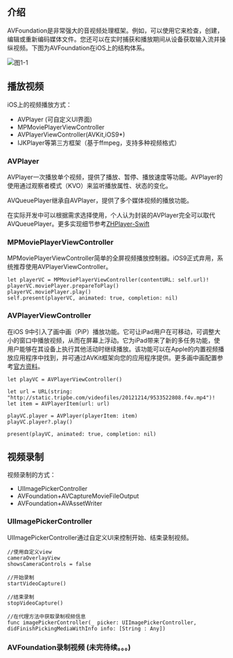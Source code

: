 ## 介绍
AVFoundation是非常强大的音视频处理框架。例如，可以使用它来检查，创建，编辑或重新编码媒体文件。您还可以在实时捕获和播放期间从设备获取输入流并操纵视频。下图为AVFoundation在iOS上的结构体系。

![图1-1](图1-1.png)


## 播放视频

iOS上的视频播放方式：

* AVPlayer (可自定义UI界面)
* MPMoviePlayerViewController
* AVPlayerViewController(AVKit,iOS9*)
* IJKPlayer等第三方框架（基于ffmpeg，支持多种视频格式）

### AVPlayer

AVPlayer一次播放单个视频，提供了播放、暂停、播放速度等功能。AVPlayer的使用通过观察者模式（KVO）来监听播放属性、状态的变化。

AVQueuePlayer继承自AVPlayer，提供了多个媒体视频的播放功能。

在实际开发中可以根据需求选择使用，个人认为封装的AVPlayer完全可以取代AVQueuePlayer。更多实现细节参考[ZHPlayer-Swift](https://github.com/ZHDeveloper/ZHPlayer-Swift)

### MPMoviePlayerViewController
MPMoviePlayerViewController简单的全屏视频播放控制器。iOS9正式弃用，系统推荐使用AVPlayerViewController。

```
let playerVC = MPMoviePlayerViewController(contentURL: self.url)!
playerVC.moviePlayer.prepareToPlay()
playerVC.moviePlayer.play()
self.present(playerVC, animated: true, completion: nil)
```

### AVPlayerViewController

在iOS 9中引入了画中画（PiP）播放功能。它可让iPad用户在可移动，可调整大小的窗口中播放视频，从而在屏幕上浮动。它为iPad带来了新的多任务功能，使用户能够在其设备上执行其他活动时继续播放。该功能可以在Apple的内置视频播放应用程序中找到，并可通过AVKit框架向您的应用程序提供。更多画中画配置参考[官方资料](https://developer.apple.com/library/content/documentation/AudioVideo/Conceptual/MediaPlaybackGuide/Contents/Resources/en.lproj/UsingAVKitPlatformFeatures/UsingAVKitPlatformFeatures.html#//apple_ref/doc/uid/TP40016757-CH5-SW3)。

```
let playVC = AVPlayerViewController()

let url = URL(string: "http://static.tripbe.com/videofiles/20121214/9533522808.f4v.mp4")!
let item = AVPlayerItem(url: url)
    
playVC.player = AVPlayer(playerItem: item)
playVC.player?.play()
    
present(playVC, animated: true, completion: nil)
```

## 视频录制

视频录制的方式：

* UIImagePickerController
* AVFoundation+AVCaptureMovieFileOutput
* AVFoundation+AVAssetWriter

### UIImagePickerController
UIImagePickerController通过自定义UI来控制开始、结束录制视频。

```
//使用自定义view
cameraOverlayView
showsCameraControls = false

//开始录制
startVideoCapture()

//结束录制
stopVideoCapture()

//在代理方法中获取录制视频信息
func imagePickerController(_ picker: UIImagePickerController, didFinishPickingMediaWithInfo info: [String : Any])

```

### AVFoundation录制视频 (未完待续。。。)

